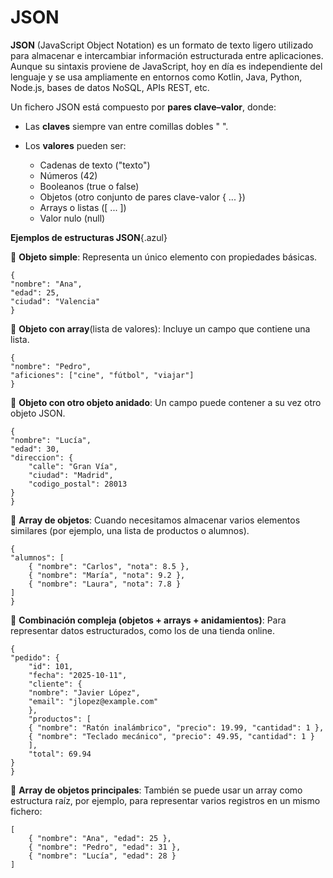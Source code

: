 # JSON

**JSON** (JavaScript Object Notation) es un formato de texto ligero utilizado para almacenar e intercambiar información estructurada entre aplicaciones.
Aunque su sintaxis proviene de JavaScript, hoy en día es independiente del lenguaje y se usa ampliamente en entornos como Kotlin, Java, Python, Node.js, bases de datos NoSQL, APIs REST, etc.

Un fichero JSON está compuesto por **pares clave–valor**, donde:

- Las **claves** siempre van entre comillas dobles " ".
- Los **valores** pueden ser:

    - Cadenas de texto ("texto")
    - Números (42)
    - Booleanos (true o false)
    - Objetos (otro conjunto de pares clave-valor { ... })
    - Arrays o listas ([ ... ])
    - Valor nulo (null)

**Ejemplos de estructuras JSON**{.azul}

🔹 **Objeto simple**: Representa un único elemento con propiedades básicas.

    {
    "nombre": "Ana",
    "edad": 25,
    "ciudad": "Valencia"
    }

🔹 **Objeto con array**(lista de valores): Incluye un campo que contiene una lista.

    {
    "nombre": "Pedro",
    "aficiones": ["cine", "fútbol", "viajar"]
    }

🔹 **Objeto con otro objeto anidado**: Un campo puede contener a su vez otro objeto JSON.

    {
    "nombre": "Lucía",
    "edad": 30,
    "direccion": {
        "calle": "Gran Vía",
        "ciudad": "Madrid",
        "codigo_postal": 28013
    }
    }

🔹 **Array de objetos**: Cuando necesitamos almacenar varios elementos similares (por ejemplo, una lista de productos o alumnos).

    {
    "alumnos": [
        { "nombre": "Carlos", "nota": 8.5 },
        { "nombre": "María", "nota": 9.2 },
        { "nombre": "Laura", "nota": 7.8 }
    ]
    }

🔹 **Combinación compleja (objetos + arrays + anidamientos)**: Para representar datos estructurados, como los de una tienda online.

    {
    "pedido": {
        "id": 101,
        "fecha": "2025-10-11",
        "cliente": {
        "nombre": "Javier López",
        "email": "jlopez@example.com"
        },
        "productos": [
        { "nombre": "Ratón inalámbrico", "precio": 19.99, "cantidad": 1 },
        { "nombre": "Teclado mecánico", "precio": 49.95, "cantidad": 1 }
        ],
        "total": 69.94
    }
    }


🔹 **Array de objetos principales**: También se puede usar un array como estructura raíz, por ejemplo, para representar varios registros en un mismo fichero:

    [
        { "nombre": "Ana", "edad": 25 },
        { "nombre": "Pedro", "edad": 31 },
        { "nombre": "Lucía", "edad": 28 }
    ]
